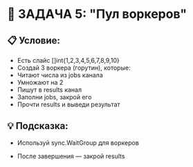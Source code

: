 # 👷 ЗАДАЧА 5: "Пул воркеров"

## 📋 Условие:

* Есть слайс []int{1,2,3,4,5,6,7,8,9,10}
* Создай 3 воркера (горутин), которые:
* Читают числа из jobs канала
* Умножают на 2
* Пишут в results канал
* Заполни jobs, закрой его
* Прочти results и выведи результат

## 💡 Подсказка:

* Используй sync.WaitGroup для воркеров

* После завершения — закрой results